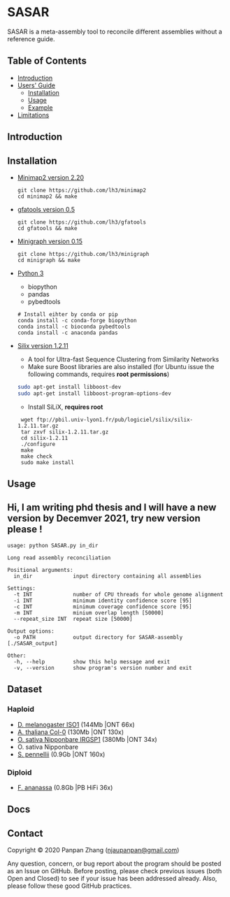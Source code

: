 # SASAR 

SASAR is a meta-assembly tool to reconcile different assemblies without a reference guide. 


## Table of Contents

- [Introduction](#intro)
- [Users' Guide](#uguide)
  - [Installation](#install)
  - [Usage](#Usage)
  - [Example](#example)
- [Limitations](#limit)

## <a name="intro"></a>Introduction

## <a name="install"></a>Installation

- [Minimap2 version 2.20](https://github.com/lh3/minimap2) 
   ```
   git clone https://github.com/lh3/minimap2
   cd minimap2 && make
   ```
- [gfatools version 0.5](https://github.com/lh3/gfatools) 
   ```
   git clone https://github.com/lh3/gfatools
   cd gfatools && make
   ```

- [Minigraph version 0.15](https://github.com/lh3/minigraph)
   ```
   git clone https://github.com/lh3/minigraph
   cd minigraph && make
   ```
- [Python 3 ](https://salishsea-meopar-docs.readthedocs.io/en/latest/work_env/python3_conda_environment.html)
    * biopython
    * pandas
    * pybedtools
   ```
   # Install eihter by conda or pip
   conda install -c conda-forge biopython
   conda install -c bioconda pybedtools
   conda install -c anaconda pandas
   ```
- [Silix version 1.2.11](https://bmcbioinformatics.biomedcentral.com/articles/10.1186/1471-2105-12-116)
   * A tool for Ultra-fast Sequence Clustering from Similarity Networks 
   * Make sure Boost libraries are also installed (for Ubuntu issue the following commands, requires **root permissions**)
   ```bash
   sudo apt-get install libboost-dev
   sudo apt-get install libboost-program-options-dev
   ```
   * Install SiLiX, **requires root**
   ```
    wget ftp://pbil.univ-lyon1.fr/pub/logiciel/silix/silix-1.2.11.tar.gz
    tar zxvf silix-1.2.11.tar.gz
    cd silix-1.2.11
    ./configure
    make
    make check
    sudo make install
    ```

## <a name="Usage"></a>Usage

## Hi, I am writing phd thesis and I will have a new version by Decemver 2021, try new version please !
```
usage: python SASAR.py in_dir

Long read assembly reconciliation

Positional arguments:
  in_dir             input directory containing all assemblies

Settings:
  -t INT             number of CPU threads for whole genome alignment
  -i INT             minimum identity confidence score [95]
  -c INT             minimum coverage confidence score [95]
  -m INT             minium overlap length [50000]
  --repeat_size INT  repeat size [50000]

Output options:
  -o PATH            output directory for SASAR-assembly [./SASAR_output]

Other:
  -h, --help         show this help message and exit
  -v, --version      show program's version number and exit
```
## Dataset 
### Haploid
- [D. melanogaster ISO1](https://www.ncbi.nlm.nih.gov/sra/SRX3676783) (144Mb |ONT 66x)
- [A. thaliana Col-0](https://www.ebi.ac.uk/ena/browser/view/PRJEB34954) (130Mb |ONT 130x)
- [O. sativa Nipponbare IRGSP1](https://www.ebi.ac.uk/ena/browser/view/PRJEB34954) (380Mb |ONT 34x)
- O. sativa Nipponbare
- [S. pennellii](https://plabipd.de/portal/solanum-pennellii) (0.9Gb |ONT 160x)

### Diploid
- [F. ananassa](https://www.ncbi.nlm.nih.gov/sra/?term=SRR11606867) (0.8Gb	|PB HiFi 36x)

## Docs
## Contact

Copyright © 2020 Panpan Zhang (njaupanpan@gmail.com)

Any question, concern, or bug report about the program should be posted as an Issue on GitHub. Before posting, please check previous issues (both Open and Closed) to see if your issue has been addressed already. Also, please follow these good GitHub practices.
